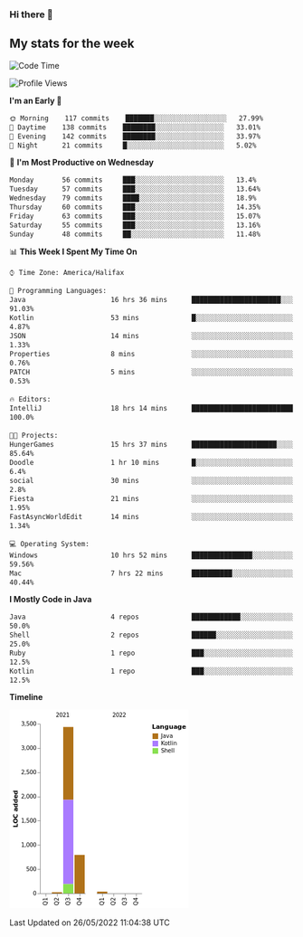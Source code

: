 ### Hi there 👋

## My stats for the week
<!--START_SECTION:waka-->
![Code Time](http://img.shields.io/badge/Code%20Time-222%20hrs%2050%20mins-blue)

![Profile Views](http://img.shields.io/badge/Profile%20Views-0-blue)

**I'm an Early 🐤** 

```text
🌞 Morning    117 commits    ███████░░░░░░░░░░░░░░░░░░   27.99% 
🌆 Daytime    138 commits    ████████░░░░░░░░░░░░░░░░░   33.01% 
🌃 Evening    142 commits    ████████░░░░░░░░░░░░░░░░░   33.97% 
🌙 Night      21 commits     █░░░░░░░░░░░░░░░░░░░░░░░░   5.02%

```
📅 **I'm Most Productive on Wednesday** 

```text
Monday       56 commits     ███░░░░░░░░░░░░░░░░░░░░░░   13.4% 
Tuesday      57 commits     ███░░░░░░░░░░░░░░░░░░░░░░   13.64% 
Wednesday    79 commits     ████░░░░░░░░░░░░░░░░░░░░░   18.9% 
Thursday     60 commits     ███░░░░░░░░░░░░░░░░░░░░░░   14.35% 
Friday       63 commits     ███░░░░░░░░░░░░░░░░░░░░░░   15.07% 
Saturday     55 commits     ███░░░░░░░░░░░░░░░░░░░░░░   13.16% 
Sunday       48 commits     ██░░░░░░░░░░░░░░░░░░░░░░░   11.48%

```


📊 **This Week I Spent My Time On** 

```text
⌚︎ Time Zone: America/Halifax

💬 Programming Languages: 
Java                     16 hrs 36 mins      ██████████████████████░░░   91.03% 
Kotlin                   53 mins             █░░░░░░░░░░░░░░░░░░░░░░░░   4.87% 
JSON                     14 mins             ░░░░░░░░░░░░░░░░░░░░░░░░░   1.33% 
Properties               8 mins              ░░░░░░░░░░░░░░░░░░░░░░░░░   0.76% 
PATCH                    5 mins              ░░░░░░░░░░░░░░░░░░░░░░░░░   0.53%

🔥 Editors: 
IntelliJ                 18 hrs 14 mins      █████████████████████████   100.0%

🐱‍💻 Projects: 
HungerGames              15 hrs 37 mins      █████████████████████░░░░   85.64% 
Doodle                   1 hr 10 mins        █░░░░░░░░░░░░░░░░░░░░░░░░   6.4% 
social                   30 mins             ░░░░░░░░░░░░░░░░░░░░░░░░░   2.8% 
Fiesta                   21 mins             ░░░░░░░░░░░░░░░░░░░░░░░░░   1.95% 
FastAsyncWorldEdit       14 mins             ░░░░░░░░░░░░░░░░░░░░░░░░░   1.34%

💻 Operating System: 
Windows                  10 hrs 52 mins      ███████████████░░░░░░░░░░   59.56% 
Mac                      7 hrs 22 mins       ██████████░░░░░░░░░░░░░░░   40.44%

```

**I Mostly Code in Java** 

```text
Java                     4 repos             ████████████░░░░░░░░░░░░░   50.0% 
Shell                    2 repos             ██████░░░░░░░░░░░░░░░░░░░   25.0% 
Ruby                     1 repo              ███░░░░░░░░░░░░░░░░░░░░░░   12.5% 
Kotlin                   1 repo              ███░░░░░░░░░░░░░░░░░░░░░░   12.5%

```


**Timeline**

![Chart not found](https://raw.githubusercontent.com/lyndseyy/lyndseyy/main/charts/bar_graph.png) 


 Last Updated on 26/05/2022 11:04:38 UTC
<!--END_SECTION:waka-->